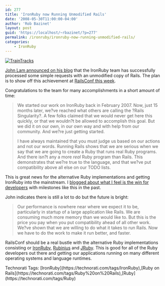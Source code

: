 ```yaml
---
id: 277
title: 'IronRuby now Running Unmodified Rails'
date: '2008-05-30T11:00:00-04:00'
author: 'Rob Bazinet'
layout: post
guid: 'https://localhost/~rbazinet/?p=277'
permalink: /ironruby/ironruby-now-running-unmodified-rails/
categories:
    - IronRuby
---
```


[![TrainTracks](https://www.accidentaltechnologist.com/files/media/image/WindowsLiveWriter/IronRubynowRunningUnmodifiedRails_8976/TrainTracks_thumb.jpg)](https://www.accidentaltechnologist.com/files/media/image/WindowsLiveWriter/IronRubynowRunningUnmodifiedRails_8976/TrainTracks_2.jpg)

[John Lam announced on his blog](https://www.iunknown.com/2008/05/ironruby-and-rails.html) that the IronRuby team has successfully processed some simple requests with an unmodified copy of Rails. The plan is to show off this achievement at [RailsConf this week](https://en.oreilly.com/rails2008/public/content/home).

Congratulations to the team for many accomplishments in a short amount of time:

> We started our work on IronRuby back in February 2007. Now, just 15 months later, we?ve reached what others are calling the ?Rails Singularity?. A few folks claimed that we would never get here this quickly, or that we wouldn?t be allowed to accomplish this goal. But we did it on our own, in our own way and with help from our community. And we?re just getting started.
> 
> I have always maintained that you must judge us based on our actions and not our words. Running Rails shows that we are serious when we say that we are going to create a Ruby that runs real Ruby programs. And there isn?t any a more *real* Ruby program than Rails. This demonstrates that we?re true to the language, and that we?ve put compatibility above all else on our TODO lists.

This is great news for the alternative Ruby implementations and getting IronRuby into the mainstream. I [blogged about what I feel is the win for developers](https://www.accidentaltechnologist.com/ruby/ruby-on-rails/ruby-on-rails-and-the-vm-of-your-choice/) with milestones like this in the past.

John indicates there is still a lot to do but the future is bright:

> Our performance is nowhere near where we expect it to be, particularly in startup of a large application like Rails. We are consuming much more memory than we would like to. But this is the price you pay when you put compatibility ahead of all other work. We?ve shown that we are willing to do what it takes to run Rails. Now we have to do the work to make it run better, and faster.

RailsConf should be a real bustle with the alternative Ruby implementations consisting or [IronRuby](https://rubyforge.org/projects/ironruby), [Rubinius](https://rubini.us/) and [JRuby](https://jruby.codehaus.org/). This is good for all of the Ruby developers out there and getting our applications running on many different operating systems and language runtimes.

<div class="wlWriterSmartContent" id="scid:0767317B-992E-4b12-91E0-4F059A8CECA8:de3c8cb9-6491-47a0-8031-f583a9ccf363" style="padding-right: 0px; display: inline; padding-left: 0px; padding-bottom: 0px; margin: 0px; padding-top: 0px">Technorati Tags: [IronRuby](https://technorati.com/tags/IronRuby),[Ruby on Rails](https://technorati.com/tags/Ruby%20on%20Rails),[Ruby](https://technorati.com/tags/Ruby)</div>